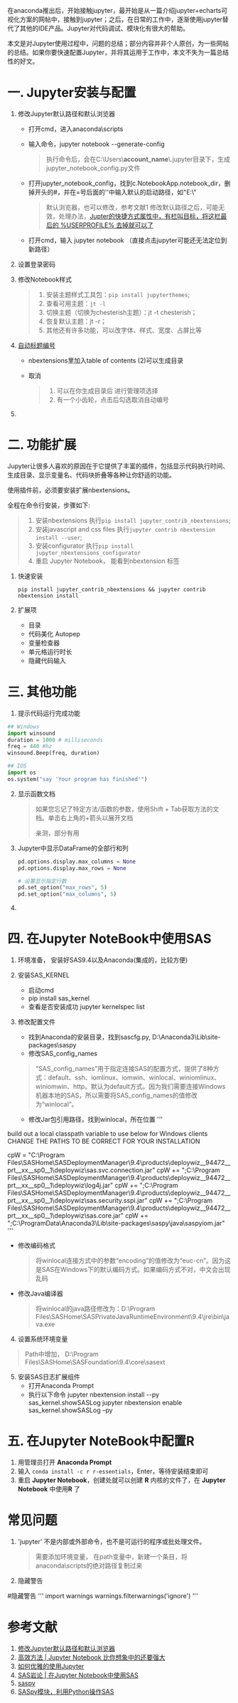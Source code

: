 

在anaconda推出后，开始接触jupyter，最开始是从一篇介绍jupyter+echarts可视化方案的网帖中，接触到jupyter；之后，在日常的工作中，逐渐使用jupyter替代了其他的IDE产品。Jupyter对代码调试、模块化有很大的帮助。

本文是对Jupyter使用过程中，问题的总结；部分内容并非个人原创，为一些网帖的总结。如果你要快速配置Jupyter，并将其运用于工作中，本文不失为一篇总结性的好文。

# 一. Jupyter安装与配置
1. 修改Jupyter默认路径和默认浏览器

   - 打开cmd，进入anaconda\scripts

   - 输入命令，jupyter notebook --generate-config

     > 执行命令后，会在C:\Users\\**account_name**\\.jupyter目录下，生成jupyter_notebook_config.py文件

   - 打开jupyter_notebook_config，找到c.NotebookApp.notebook_dir，删掉开头的#，并在=号后面的''中输入默认的启动路径，如"E:\\"

     > 默认浏览器，也可以修改，参考文献1
     > 修改默认路径之后，可能无效，处理办法，[Jupter的快捷方式属性中，有栏叫目标，将这栏最后的 %USERPROFILE% 去掉就可以了](https://blog.csdn.net/mirrorui_/article/details/80605613)

   - 打开cmd，输入 jupyter notebook （直接点击jupyter可能还无法定位到新路径）

2. 设置登录密码

3. 修改Notebook样式

   > 1. 安装主题样式工具包：`pip install jupyterthemes`;
   > 2. 查看可用主题：`jt -l`
   > 3. 切换主题（切换为chesterish主题）：jt -t chesterish；
   > 4. 恢复默认主题：jt -r；
   > 5. 其他还有许多功能，可以改字体、样式、宽度、占屏比等

4. [自动标题编号](https://blog.csdn.net/weixin_43360896/article/details/113753997)

   - nbextensions里加入table of contents (2)可以生成目录

   - 取消

     > 1. 可以在你生成目录后 进行管理项选择
     > 2. 有一个小齿轮，点击后勾选取消自动编号

5. 

# 二. 功能扩展

Jupyter让很多人喜欢的原因在于它提供了丰富的插件，包括显示代码执行时间、生成目录、显示变量名、代码块折叠等各种让你舒适的功能。

使用插件前，必须要安装扩展nbextensions。

全程在命令行安装，步骤如下:

> 1. 安装nbextensions 执行`pip install jupyter_contrib_nbextensions`;
> 2. 安装javascript and css files 执行`jupyter contrib nbextension install --user`;
> 3. 安装configurator 执行`pip install jupyter_nbextensions_configurator`
> 4. 重启 Jupyter Notebook， 能看到nbextension 标签

1. 快速安装

   ```python3
   pip install jupyter_contrib_nbextensions && jupyter contrib nbextension install 
   ```

2. 扩展项

   - 目录
   - 代码美化 Autopep
   - 变量检查器
   - 单元格运行时长
   - 隐藏代码输入

# 三. 其他功能

1. 提示代码运行完成功能

```python
## Windows
import winsound
duration = 1000 # milliseconds
freq = 440 #hz
winsound.Beep(freq, duration)

## IOS
import os
os.system("say 'Your program has finished'")
```

2. 显示函数文档

   > 如果您忘记了特定方法/函数的参数，使用Shift + Tab获取方法的文档。单击右上角的+箭头以展开文档
   >
   > 亲测，部分有用

3. Jupyter中显示DataFrame的全部行和列

   ```python
   pd.options.display.max_columns = None
   pd.options.display.max_rows = None
   
   # 设置显示指定行数
   pd.set_option("max_rows", 5)
   pd.set_option("max_columns", 5)
   ```

4. 

# 四. 在Jupyter NoteBook中使用SAS
1. 环境准备， 安装好SAS9.4以及Anaconda(集成的，比较方便)
2. 安装SAS_KERNEL
	- 启动cmd
	- pip install sas_kernel
	- 查看是否安装成功 jupyter kernelspec list

3. 修改配置文件
	- 找到Anaconda的安装目录，找到sascfg.py, D:\Anaconda3\Lib\site-packages\saspy
	- 修改SAS_config_names
	> “SAS_config_names”用于指定连接SAS的配置方式，提供了8种方式：default、ssh、iomlinux、iomwin、winlocal、winiomlinux、winiomwin、http。默认为default方式。因为我们需要连接Windows机器本地的SAS，所以需要将SAS_config_names的值修改为“winlocal”。

	- 修改Jar包引用路径，找到winlocal，所在位置
	'''
	

build out a local classpath variable to use below for Windows clients   CHANGE THE PATHS TO BE CORRECT FOR YOUR INSTALLATION 

cpW  =  "C:\\Program Files\\SASHome\\SASDeploymentManager\\9.4\\products\\deploywiz__94472__prt__xx__sp0__1\\deploywiz\\sas.svc.connection.jar"
cpW += ";C:\\Program Files\\SASHome\\SASDeploymentManager\\9.4\\products\\deploywiz__94472__prt__xx__sp0__1\\deploywiz\\log4j.jar"
cpW += ";C:\\Program Files\\SASHome\\SASDeploymentManager\\9.4\\products\\deploywiz__94472__prt__xx__sp0__1\\deploywiz\\sas.security.sspi.jar"
	cpW += ";C:\\Program Files\\SASHome\\SASDeploymentManager\\9.4\\products\\deploywiz__94472__prt__xx__sp0__1\\deploywiz\\sas.core.jar"
cpW += ";C:\\ProgramData\\Anaconda3\\Lib\\site-packages\\saspy\\java\\saspyiom.jar"
	'''
	
- 修改编码格式
	
	> 将winlocal连接方式中的参数“encoding”的值修改为“euc-cn”。因为这是SAS在Windows下的默认编码方式。如果编码方式不对，中文会出现乱码
	
- 修改Java编译器
	> 将winlocal的java路径修改为：D:\\Program Files\\SASHome\\SASPrivateJavaRuntimeEnvironment\\9.4\\jre\\bin\\java.exe
	
4. 设置系统环境变量
	
> Path中增加， D:\Program Files\SASHome\SASFoundation\9.4\core\sasext

5. 安装SAS日志扩展组件
	- 打开Anaconda Prompt
	- 执行以下命令
	jupyter nbextension install --py sas_kernel.showSASLog
	jupyter nbextension enable sas_kernel.showSASLog –py

# 五. 在Jupyter NoteBook中配置R

1. 用管理员打开 **Anaconda Prompt**
2. 输入 `conda install -c r r-essentials`，Enter，等待安装结束即可
3. 重启 **Jupyter Notebook**，创建处就可以创建 **R** 内核的文件了，在 **Jupyter Notebook** 中使用**R** 了

# 常见问题

1. 'jupyter' 不是内部或外部命令，也不是可运行的程序或批处理文件。

	> 需要添加环境变量， 在path变量中，新建一个条目，将anaconda\scripts的绝对路径复制过来

2. 隐藏警告

#隐藏警告
'''
import warnings
warnings.filterwarnings('ignore')
'''

# 参考文献
1. [修改Jupyter默认路径和默认浏览器](https://blog.csdn.net/caterfreelyf/article/details/79774311)
2. [高效方法 | Jupyter Notebook 比你想象中的还要强大](https://zhuanlan.zhihu.com/p/52499765)
3. [如何优雅的使用Jupyter](https://www.zhihu.com/question/59392251)
4. [SAS岩论 | 在Jupyter Notebook中使用SAS](https://www.sohu.com/a/218339423_278472)
5. [saspy](https://sassoftware.github.io/saspy/index.html)
6. [SASpy模块，利用Python操作SAS](https://cloud.tencent.com/developer/news/231802)
